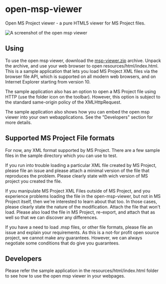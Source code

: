 open-msp-viewer
===============

Open MS Project viewer - a pure HTML5 viewer for MS Project files.

![A screenshot of the open msp viewer](https://raw.githubusercontent.com/rpbouman/open-msp-viewer/master/doc/open-msp-viewer.png "A screenshot of the open msp viewer")

Using
-----
To use the open msp viewer, download the [msp-viewer.zip](https://github.com/rpbouman/open-msp-viewer/blob/master/dist/msp-viewer.zip?raw=true "Open MS Project viewer distribution") archive.
Unpack the archive, and use your web browser to open resources/html/index.html.
This is a sample application that lets you load MS Project XML files via the browser file API, which is supported on all modern web browsers, and on Internet Explorer starting from version 10.

The sample application also has an option to open a MS Project file using HTTP (use the folder icon on the toolbar). However, this option is subject to the standard same-origin policy of the XMLHttpRequest.

The sample application also shows how you can embed the open msp viewer into your own webapplications. See the "Developers" section for more details.

Supported MS Project File formats
---------------------------------
For now, any XML format supported by MS Project. There are a few sample files in the sample directory which you can use to test.

If you run into trouble loading a particular XML file created by MS Project, please file an issue and please attach a minimal version of the file that reproduces the problem.
Please clearly state with wich version of MS project you created the file.

If you manipulate MS Project XML Files outside of MS Project, and you experience problems loading the file in the open-msp-viewer, but not in MS Project itself, then we're interested to learn about that too.
In those cases, please clearly state the nature of the modification. Attach the file that won't load. Please also load the file in MS Project, re-export, and attach that as well so that we can discover any differences.

If you have a need to load .msp files, or other file formats, please file an issue and explain your requirements.
As this is a not-for profit open source project, we cannot make any guarantees. However, we can always negotiate some conditions that do give you guarantees.

Developers
----------
Please refer the sample application in the resources/html/index.html folder to see how to use the open msp viewer in your webpages.